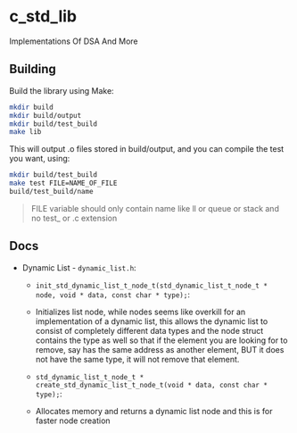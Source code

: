 # c_std_lib
Implementations Of DSA And More

## Building
Build the library using Make: 
```sh
mkdir build
mkdir build/output
mkdir build/test_build
make lib
```
This will output .o files stored in build/output, and you can compile the test you want, using:
```sh
mkdir build/test_build
make test FILE=NAME_OF_FILE 
build/test_build/name
```
> FILE variable should only contain name like ll or queue or stack and no test_ or .c extension

## Docs
- Dynamic List - ``dynamic_list.h``:
    - ``init_std_dynamic_list_t_node_t(std_dynamic_list_t_node_t * node, void * data, const char * type);``:
	- Initializes list node, while nodes seems like overkill for an implementation of a dynamic list, this allows the dynamic list to consist of completely different data types and the node struct contains the type as well so that if the element you are looking for to remove, say has the same address as another element, BUT it does not have the same type, it will not remove that element. 

    - ``std_dynamic_list_t_node_t * create_std_dynamic_list_t_node_t(void * data, const char * type);``: 
	- Allocates memory and returns a dynamic list node and this is for faster node creation


